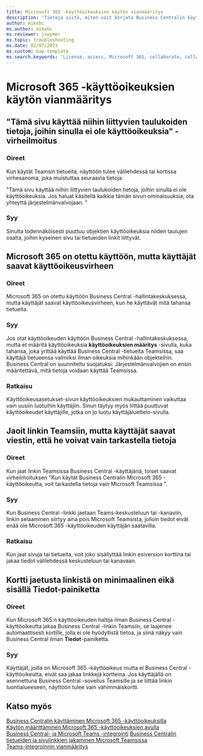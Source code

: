 ```yaml
---
title: Microsoft 365 -käyttöoikeuksien käytön vianmääritys
description: 'Tietoja siitä, miten voit korjata Business Centralin käytön ongelmat vain Microsoft 365 -käyttöoikeuden avulla.'
author: mikebc
ms.author: mikebc
ms.reviewer: jswymer
ms.topic: troubleshooting
ms.date: 02/07/2023
ms.custom: bap-template
ms.search.keywords: 'License, access, Microsoft 365, collaborate, collaboration, Teams, Microsoft Teams'
---
```


# <a name="troubleshoot-access-with-microsoft-365-licenses"></a><a name="troubleshoot-access-with-microsoft-365-licenses"></a><a name="troubleshoot-access-with-microsoft-365-licenses"></a>Microsoft 365 -käyttöoikeuksien käytön vianmääritys

## <a name="this-page-uses-data-from-related-tables-that-you-do-not-have-access-to-error-message"></a><a name="this-page-uses-data-from-related-tables-that-you-do-not-have-access-to-error-message"></a><a name="this-page-uses-data-from-related-tables-that-you-do-not-have-access-to-error-message"></a>"Tämä sivu käyttää niihin liittyvien taulukoiden tietoja, joihin sinulla ei ole käyttöoikeuksia" -virheilmoitus

### <a name="symptoms"></a><a name="symptoms"></a><a name="symptoms"></a>Oireet

Kun käytät Teamsin tietueita, näyttöön tulee välilehdessä tai kortissa virhesanoma, joka muistuttaa seuraavia tietoja:

"Tämä sivu käyttää niihin liittyvien taulukoiden tietoja, joihin sinulla ei ole käyttöoikeuksia. Jos haluat käsitellä kaikkia tämän sivun ominaisuuksia, ota yhteyttä järjestelmänvalvojaan. "

### <a name="cause"></a><a name="cause"></a><a name="cause"></a>Syy

Sinulta todennäköisesti puuttuu objektien käyttöoikeuksia niiden taulujen osalta, joihin kyseinen sivu tai tietueiden linkit liittyvät.

## <a name="microsoft-365-access-has-been-enabled-but-users-get-a-permission-error"></a><a name="microsoft-365-access-has-been-enabled-but-users-get-a-permission-error"></a><a name="microsoft-365-access-has-been-enabled-but-users-get-a-permission-error"></a>Microsoft 365 on otettu käyttöön, mutta käyttäjät saavat käyttöoikeusvirheen

### <a name="symptoms-1"></a><a name="symptoms-1"></a><a name="symptoms-1"></a>Oireet

Microsoft 365 on otettu käyttöön Business Central -hallintakeskuksessa, mutta käyttäjät saavat käyttöoikeusvirheen, kun he käyttävät mitä tahansa tietueita.

### <a name="cause-1"></a><a name="cause-1"></a><a name="cause-1"></a>Syy

Jos otat käyttöoikeuden käyttöön Business Central -hallintakeskuksessa, mutta et määritä käyttöoikeuksia **käyttöoikeuksien määritys** -sivulla, kuka tahansa, joka yrittää käyttää Business Central -tietueita Teamsissa, saa käyttäjä tietueensa valmiiksi ilman oikeuksia mihinkään objekteihin. Business Central on suunniteltu suojatuksi: Järjestelmänvalvojien on ensin määritettävä, mitä tietoja voidaan käyttää Teamsissa. 

### <a name="resolution"></a><a name="resolution"></a><a name="resolution"></a>Ratkaisu

Käyttöoikeusasetukset-sivun käyttöoikeuksien mukauttaminen vaikuttaa vain uusiin luotuihin käyttäjiin. Sinun täytyy myös liittää puuttuvat käyttöoikeudet käyttäjille, jotka on jo luotu käyttäjäluettelo-sivulla. 

## <a name="you-shared-a-link-in-teams-but-users-get-a-message-that-they-can-only-view-data"></a><a name="you-shared-a-link-in-teams-but-users-get-a-message-that-they-can-only-view-data"></a><a name="you-shared-a-link-in-teams-but-users-get-a-message-that-they-can-only-view-data"></a>Jaoit linkin Teamsiin, mutta käyttäjät saavat viestin, että he voivat vain tarkastella tietoja

### <a name="symptoms-2"></a><a name="symptoms-2"></a><a name="symptoms-2"></a>Oireet

Kun jaat linkin Teamsissa Business Central -käyttäjänä, toiset saavat virheilmoituksen "Kun käytät Business Centralin Microsoft 365 -käyttöoikeutta, voit tarkastella tietoja vain Microsoft Teamsissa ".

### <a name="cause-2"></a><a name="cause-2"></a><a name="cause-2"></a>Syy

Kun Business Central -linkki jaetaan Teams-keskusteluun tai -kanaviin, linkin selaaminen siirtyy aina pois Microsoft Teamsista, jolloin tiedot eivät enää ole Microsoft 365 -käyttöoikeuden käyttäjän saatavilla.

### <a name="resolution-1"></a><a name="resolution-1"></a><a name="resolution-1"></a>Ratkaisu

Kun jaat sivuja tai tietueita, voit joko sisällyttää linkin esiversion korttina tai jakaa tiedot välilehdessä keskusteluun tai kanavaan.

## <a name="card-from-shared-link-is-minimal-and-doesnt-include-details-button"></a><a name="card-from-shared-link-is-minimal-and-doesnt-include-details-button"></a><a name="card-from-shared-link-is-minimal-and-doesnt-include-details-button"></a>Kortti jaetusta linkistä on minimaalinen eikä sisällä Tiedot-painiketta

### <a name="symptoms-3"></a><a name="symptoms-3"></a><a name="symptoms-3"></a>Oireet

Kun Microsoft 365:n käyttöoikeuden haltija ilman Business Central -käyttöoikeutta jakaa Business Central -linkin Teamsiin, se laajenee automaattisesti kortille, jolla ei ole hyödyllistä tietoa, ja siinä näkyy vain Business Central ilman **Tiedot**-painiketta.

### <a name="cause-3"></a><a name="cause-3"></a><a name="cause-3"></a>Syy

Käyttäjät, joilla on Microsoft 365 -käyttöoikeus mutta ei Business Central -käyttöoikeutta, eivät saa jakaa linkkejä kortteina. Jos käyttäjällä on asennettuna Business Central -sovellus Teamsille ja se liittää linkin luontialueeseen, näyttöön tulee vain vähimmäiskortti. 

## <a name="see-also"></a><a name="see-also"></a><a name="see-also"></a>Katso myös

[Business Centralin käyttäminen Microsoft 365 -käyttöoikeuksilla](admin-access-with-m365-license.md#minimum-requirements)  
[Käytön määrittäminen Microsoft 365 -käyttöoikeuksien avulla](admin-access-with-m365-license-setup.md)  
[Business Central- ja Microsoft Teams -integrointi](across-teams-overview.md)
[Business Centralin tietueiden ja sivulinkkien jakaminen Microsoft Teamsissa](across-working-with-teams.md)  
[Teams-integroinnin vianmääritys](admin-teams-troubleshooting.md)  
